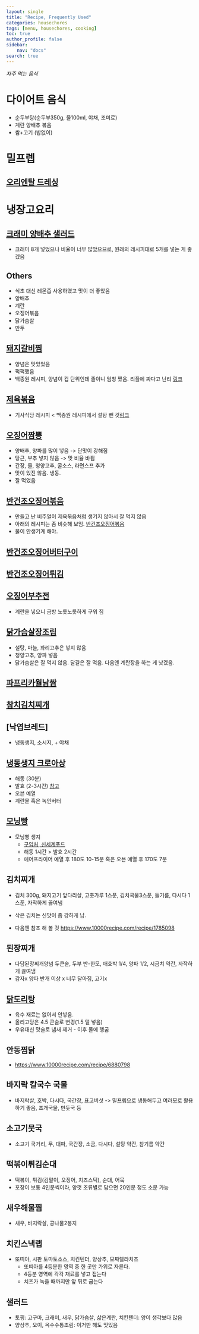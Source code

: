 ```yaml
---
layout: single
title: "Recipe, Frequently Used"
categories: housechores
tags: [menu, housechores, cooking]
toc: true
author_profile: false
sidebar:
    nav: "docs"
search: true
---
```


*자주 먹는 음식*



# 다이어트 음식

- 순두부탕(순두부350g, 물100ml, 야채, 조미료)
- 계란 양배추 볶음
- 쌈+고기 (밥없이)



# 밀프렙

## [오리엔탈 드레싱](https://www.10000recipe.com/recipe/6853407)


# 냉장고요리

## [크래미 양배추 샐러드](https://www.10000recipe.com/recipe/6983956)

- 크래미 8개 넣었으나 비율이 너무 많았으므로, 원래의 레시피대로 5개를 넣는 게 좋겠음

## Others

- 식초 대신 레몬즙 사용하였고 맛이 더 좋았음
- 양배추
- 계란
- 오징어볶음
- 닭가슴살
- 만두


## [돼지갈비찜](https://www.10000recipe.com/recipe/6872886)

- 양념은 맛있었음
- 퍽퍽했음
- 백종원 레시피, 양념이 컵 단위인데 졸이니 엄청 짰음. 리플에 짜다고 난리 [링크](https://www.10000recipe.com/recipe/6934624)

## [제육볶음](https://www.10000recipe.com/recipe/6845428)

- 기사식당 레시피 < 백종원 레시피에서 설탕 뺀 것[링크](https://www.10000recipe.com/recipe/6892456)

## [오징어짬뽕](https://www.10000recipe.com/recipe/6865551)

- 양배추, 양파를 많이 넣음 -> 단맛이 강해짐
- 당근, 부추 넣지 않음 -> 맛 비율 바뀜
- 간장, 물, 청양고추, 굴소스, 라면스프 추가 
- 맛이 있진 않음. 냉동.
- 잘 먹었음

## [반건조오징어볶음](https://www.10000recipe.com/recipe/6837233)

- 만들고 난 비주얼이 제육볶음처럼 생기지 않아서 잘 먹지 않음
- 아래의 레시피는 좀 비슷해 보임. [반건조오징어볶음](https://www.10000recipe.com/recipe/6970123)
- 물이 안생기게 해야.

## [반건조오징어버터구이](https://www.10000recipe.com/recipe/6604161)

## [반건조오징어튀김]()

## [오징어부추전](https://www.10000recipe.com/recipe/6874608)

- 계란을 넣으니 금방 노릇노릇하게 구워 짐


## [닭가슴살장조림](https://www.10000recipe.com/recipe/6952439)

- 설탕, 마늘, 꽈리고추은 넣지 않음
- 청양고추, 양파 넣음
- 닭가슴살은 잘 먹지 않음. 달걀은 잘 먹음. 다음엔 계란장을 하는 게 낫겠음.

## [파프리카월남쌈](https://www.10000recipe.com/recipe/6919807)


## [참치김치찌개](https://www.10000recipe.com/recipe/6864674)

## [낙엽브레드]

- 냉동생지, 소시지, + 야채

## [냉동생지 크로아상](https://www.youtube.com/watch?v=nbKuM4-b_18)

- 해동 (30분)
- 발효 (2-3시간) [참고](https://www.youtube.com/watch?v=XmdkoztxVYo)
- 오븐 예열
- 계란물 혹은 녹인버터


## [모닝빵]()

- 모닝빵 생지
  - [구입처, 신세계푸드](https://brand.naver.com/ssgfood/products/5533808584?NaPm=ct%3Dlm3dmlhj%7Cci%3Dcheckout%7Ctr%3Dppc%7Ctrx%3Dnull%7Chk%3Dfc673944bc6f5c54f41b6956c7e77fbd085fb02c)
  - 해동 1시간 > 발효 2시간
  - 에어프라이어 예열 후 180도 10-15분 혹은 오븐 예열 후 170도 7분 



## 김치찌개

- 김치 300g, 돼지고기 앞다리살, 고춧가루 1스푼, 김치국물3스푼, 들기름, 다시다 1스푼, 자작하게 끓여냄
- 삭은 김치는 신맛이 좀 강하게 남. 

- 다음엔 참조 해 볼 것 https://www.10000recipe.com/recipe/1785098



## 된장찌개

- 다담된장찌개양념 두큰술, 두부 반-한모, 애호박 1/4, 양파 1/2, 시금치 약간, 자작하게 끓여냄
- 감자x 양파 반개 이상 x 너무 달아짐, 고기x



## [닭도리탕](https://www.10000recipe.com/recipe/6876357)

- 육수 재료는 없어서 안넣음. 
- 올리고당은 4.5 큰술로 변경(1.5 덜 넣음)
- 우유대신 맛술로 냄새 제거 - 이후 물에 헹굼



## 안동찜닭

- https://www.10000recipe.com/recipe/6880798





## 바지락 칼국수 국물

- 바지락살, 호박, 다시다, 국간장, 표고버섯 -> 밀프렙으로 냉동해두고 여러모로 활용하기 좋음, 조개국물, 만둣국 등



## 소고기뭇국

- 소고기 국거리, 무, 대파, 국간장, 소금, 다시다, 설탕 약간, 참기름 약간



## 떡볶이튀김순대

- 떡볶이, 튀김(김말이, 오징어, 치즈스틱), 순대, 어묵
- 포장이 보통 4인분씩이라, 양껏 조류별로 담으면 20인분 정도 소분 가능



## 새우해물찜

- 새우, 바지락살, 콩나물2봉지



## 치킨스낵랩

- 또띠아, 시판 토마토소스, 치킨텐더, 양상추, 모짜렐라치즈
  - 또띠아를 4등분한 영역 중 한 곳만 가위로 자른다.
  - 4등분 영역에 각각 재료를 넣고 접는다
  - 치즈가 녹을 때까지만 앞 뒤로 굽는다




## 샐러드

- 토핑: 고구마, 크래미, 새우, 닭가슴살, 삶은계란, 치킨텐더: 양이 생각보다 많음
- 양상추, 오이, 옥수수통조림: 이거만 해도 맛있음
